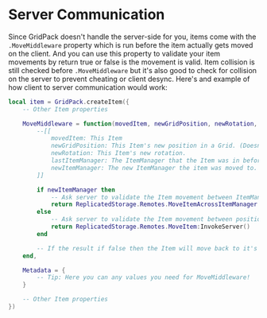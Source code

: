 # Server Communication
Since GridPack doesn't handle the server-side for you, items come with the `.MoveMiddleware` property which is run before the item actually gets moved on the client.
And you can use this property to validate your item movements by return true or false is the movement is valid.
Item collision is still checked before `.MoveMiddleware` but it's also good to check for collision on the server to prevent cheating or client desync.
Here's and example of how client to server communication would work:

```lua
local item = GridPack.createItem({
    -- Other Item properties

    MoveMiddleware = function(movedItem, newGridPosition, newRotation, lastItemManager, newItemManager)
        --[[
            movedItem: This Item
            newGridPosition: This Item's new position in a Grid. (Doesn't apply with SingleSlots)
            newRotation: This Item's new rotation.
            lastItemManager: The ItemManager that the Item was in before it got moved.
            newItemManager: The new ItemManager the item was moved to. (If there is one)
        ]]

        if newItemManager then
            -- Ask server to validate the Item movement between ItemManagers and return the result to the Item
            return ReplicatedStorage.Remotes.MoveItemAcrossItemManager:InvokeServer()
        else
            -- Ask server to validate the Item movement between positions and return the result to the Item
            return ReplicatedStorage.Remotes.MoveItem:InvokeServer()
        end

        -- If the result if false then the Item will move back to it's last position.
    end,

    Metadata = {
        -- Tip: Here you can any values you need for MoveMiddleware!
    }

    -- Other Item properties
})
```